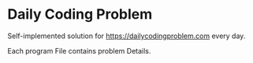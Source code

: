 # Daily Coding Problem
Self-implemented solution for https://dailycodingproblem.com every day.

 Each program File contains problem Details.
